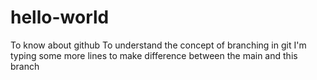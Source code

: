 # hello-world
To know about github
To understand the concept of branching in git 
I'm typing some more lines to make difference between the main and this branch
